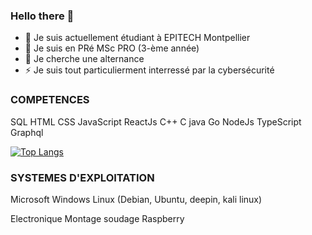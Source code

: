 ### Hello there 👋

- 🔭 Je suis actuellement étudiant à EPITECH Montpellier
- 🌱 Je suis en PRé MSc PRO (3-ème année)
- 👯 Je cherche une alternance
- ⚡ Je suis tout particulierment interressé par la cybersécurité

### COMPETENCES

SQL
HTML
CSS
JavaScript
ReactJs
C++
C
java
Go
NodeJs
TypeScript
Graphql


[![Top Langs](https://github-readme-stats.vercel.app/api/top-langs/?username=caillau-thomas&layout=compact)](https://github.com/caillau-thomas/github-readme-stats)



### SYSTEMES D'EXPLOITATION

Microsoft Windows
Linux (Debian, Ubuntu, deepin, kali linux)

Electronique
Montage
soudage
Raspberry


